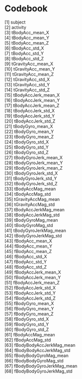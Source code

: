 # Codebook

 [1] subject                   	   
 [2] activity                 
 [3] tBodyAcc_mean_X           	   
 [4] tBodyAcc_mean_Y          
 [5] tBodyAcc_mean_Z           	   
 [6] tBodyAcc_std_X           
 [7] tBodyAcc_std_Y            	   
 [8] tBodyAcc_std_Z           
 [9] tGravityAcc_mean_X        	   
[10] tGravityAcc_mean_Y       
[11] tGravityAcc_mean_Z        	   
[12] tGravityAcc_std_X        
[13] tGravityAcc_std_Y         	   
[14] tGravityAcc_std_Z        
[15] tBodyAccJerk_mean_X       	   
[16] tBodyAccJerk_mean_Y      
[17] tBodyAccJerk_mean_Z       	   
[18] tBodyAccJerk_std_X       
[19] tBodyAccJerk_std_Y        	   
[20] tBodyAccJerk_std_Z       
[21] tBodyGyro_mean_X          	   
[22] tBodyGyro_mean_Y         
[23] tBodyGyro_mean_Z          	   
[24] tBodyGyro_std_X          
[25] tBodyGyro_std_Y           	   
[26] tBodyGyro_std_Z          
[27] tBodyGyroJerk_mean_X      	   
[28] tBodyGyroJerk_mean_Y     
[29] tBodyGyroJerk_mean_Z      	   
[30] tBodyGyroJerk_std_X      
[31] tBodyGyroJerk_std_Y       	   
[32] tBodyGyroJerk_std_Z      
[33] tBodyAccMag_mean          	   
[34] tBodyAccMag_std          
[35] tGravityAccMag_mean       	   
[36] tGravityAccMag_std       
[37] tBodyAccJerkMag_mean      	   
[38] tBodyAccJerkMag_std      
[39] tBodyGyroMag_mean         	   
[40] tBodyGyroMag_std         
[41] tBodyGyroJerkMag_mean     	   
[42] tBodyGyroJerkMag_std     
[43] fBodyAcc_mean_X           	   
[44] fBodyAcc_mean_Y          
[45] fBodyAcc_mean_Z           	   
[46] fBodyAcc_std_X           
[47] fBodyAcc_std_Y            	   
[48] fBodyAcc_std_Z           
[49] fBodyAccJerk_mean_X       	   
[50] fBodyAccJerk_mean_Y      
[51] fBodyAccJerk_mean_Z       	   
[52] fBodyAccJerk_std_X       
[53] fBodyAccJerk_std_Y        	   
[54] fBodyAccJerk_std_Z       
[55] fBodyGyro_mean_X          	   
[56] fBodyGyro_mean_Y         
[57] fBodyGyro_mean_Z          	   
[58] fBodyGyro_std_X          
[59] fBodyGyro_std_Y           	   
[60] fBodyGyro_std_Z          
[61] fBodyAccMag_mean          	   
[62] fBodyAccMag_std          
[63] fBodyBodyAccJerkMag_mean  	   
[64] fBodyBodyAccJerkMag_std  
[65] fBodyBodyGyroMag_mean     	   
[66] fBodyBodyGyroMag_std     
[67] fBodyBodyGyroJerkMag_mean 	   
[68] fBodyBodyGyroJerkMag_std 


